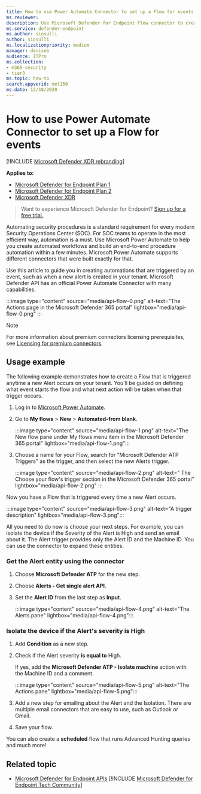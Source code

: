 ```yaml
---
title: How to use Power Automate Connector to set up a Flow for events
ms.reviewer: 
description: Use Microsoft Defender for Endpoint Flow connector to create a flow that will be triggered anytime a new event occurs on your tenant.
ms.service: defender-endpoint
ms.author: siosulli
author: siosulli
ms.localizationpriority: medium
manager: deniseb
audience: ITPro
ms.collection: 
- m365-security
- tier3
ms.topic: how-to
search.appverid: met150
ms.date: 12/18/2020
---
```


# How to use Power Automate Connector to set up a Flow for events

[!INCLUDE [Microsoft Defender XDR rebranding](../includes/microsoft-defender.md)]

**Applies to:**
- [Microsoft Defender for Endpoint Plan 1](https://go.microsoft.com/fwlink/p/?linkid=2154037)
- [Microsoft Defender for Endpoint Plan 2](https://go.microsoft.com/fwlink/p/?linkid=2154037)
- [Microsoft Defender XDR](https://go.microsoft.com/fwlink/?linkid=2118804)

> Want to experience Microsoft Defender for Endpoint? [Sign up for a free trial.](https://signup.microsoft.com/create-account/signup?products=7f379fee-c4f9-4278-b0a1-e4c8c2fcdf7e&ru=https://aka.ms/MDEp2OpenTrial?ocid=docs-wdatp-exposedapis-abovefoldlink)

Automating security procedures is a standard requirement for every modern Security Operations Center (SOC). For SOC teams to operate in the most efficient way, automation is a must. Use Microsoft Power Automate to help you create automated workflows and build an end-to-end procedure automation within a few minutes. Microsoft Power Automate supports different connectors that were built exactly for that.  

Use this article to guide you in creating automations that are triggered by an event, such as when a new alert is created in your tenant. Microsoft Defender API has an official Power Automate Connector with many capabilities. 

:::image type="content" source="media/api-flow-0.png" alt-text="The Actions page in the Microsoft Defender 365 portal" lightbox="media/api-flow-0.png" :::

> [!NOTE]
> For more information about premium connectors licensing prerequisites, see [Licensing for premium connectors](/power-automate/triggers-introduction#licensing-for-premium-connectors).

## Usage example

The following example demonstrates how to create a Flow that is triggered anytime a new Alert occurs on your tenant. You'll be guided on defining what event starts the flow and what next action will be taken when that trigger occurs.  

1. Log in to [Microsoft Power Automate](https://make.powerautomate.com).

2. Go to **My flows** \> **New** \> **Automated-from blank**.

    :::image type="content" source="media/api-flow-1.png" alt-text="The New flow pane under My flows menu item in the Microsoft Defender 365 portal" lightbox="media/api-flow-1.png":::

3. Choose a name for your Flow, search for "Microsoft Defender ATP Triggers" as the trigger, and then select the new Alerts trigger.

    :::image type="content" source="media/api-flow-2.png" alt-text=" The Choose your flow's trigger section in the Microsoft Defender 365 portal" lightbox="media/api-flow-2.png" :::

Now you have a Flow that is triggered every time a new Alert occurs.

:::image type="content" source="media/api-flow-3.png" alt-text="A trigger description" lightbox="media/api-flow-3.png":::

All you need to do now is choose your next steps.
For example, you can isolate the device if the Severity of the Alert is High and send an email about it.
The Alert trigger provides only the Alert ID and the Machine ID. You can use the connector to expand these entities.

### Get the Alert entity using the connector

1. Choose **Microsoft Defender ATP** for the new step.

2. Choose **Alerts - Get single alert API**.

3. Set the **Alert ID** from the last step as **Input**.

    :::image type="content" source="media/api-flow-4.png" alt-text="The Alerts pane"  lightbox="media/api-flow-4.png":::

### Isolate the device if the Alert's severity is High

1. Add **Condition** as a new step.

2. Check if the Alert severity **is equal to** High.

   If yes, add the **Microsoft Defender ATP - Isolate machine** action with the Machine ID and a comment.

    :::image type="content" source="media/api-flow-5.png" alt-text="The Actions pane"  lightbox="media/api-flow-5.png":::

3. Add a new step for emailing about the Alert and the Isolation. There are multiple email connectors that are easy to use, such as Outlook or Gmail.

4. Save your flow.

You can also create a **scheduled** flow that runs Advanced Hunting queries and much more!

## Related topic
- [Microsoft Defender for Endpoint APIs](/defender-vulnerability-management/tvm-supported-os)
[!INCLUDE [Microsoft Defender for Endpoint Tech Community](../includes/defender-mde-techcommunity.md)]
